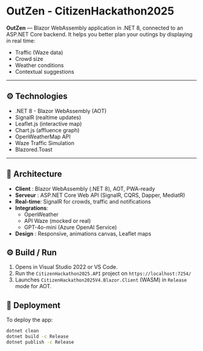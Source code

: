 ﻿# OutZen - CitizenHackathon2025

**OutZen** — Blazor WebAssembly application in .NET 8, connected to an ASP.NET Core backend.
It helps you better plan your outings by displaying in real time:

- Traffic (Waze data)
- Crowd size
- Weather conditions
- Contextual suggestions

---

## ⚙️ Technologies

- .NET 8 - Blazor WebAssembly (AOT)
- SignalR (realtime updates)
- Leaflet.js (interactive map)
- Chart.js (affluence graph)
- OpenWeatherMap API
- Waze Traffic Simulation
- Blazored.Toast

---

## 🔧 Architecture

- **Client** : Blazor WebAssembly (.NET 8), AOT, PWA-ready
- **Serveur** : ASP.NET Core Web API (SignalR, CQRS, Dapper, MediatR)
- **Real-time**: SignalR for crowds, traffic and notifications
- **Integrations**:
  - OpenWeather
  - API Waze (mocked or real)
  - GPT-4o-mini (Azure OpenAI Service)
- **Design** : Responsive, animations canvas, Leaflet maps

## ⚙️ Build / Run

1. Opens in Visual Studio 2022 or VS Code.
2. Run the `CitizenHackathon2025.API` project on `https://localhost:7254/`
3. Launches `CitizenHackathon2025V4.Blazor.Client` (WASM) in `Release` mode for AOT.

## 🚀 Deployment

To deploy the app:

```bash
dotnet clean
dotnet build -c Release
dotnet publish -c Release
